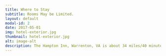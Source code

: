 ```yaml
---
title: Where to Stay 
subtitle: Rooms May be Limited.
layout: default
modal-id: 2
date: 2017-05-01
img: hotel-exterior.jpg
thumbnail: hotel-exterior.jpg 
alt: image-alt
description: The Hampton Inn, Warrenton, VA is about 34 miles/40 minutes from where 495 (Beltway) meets 66 and 35 miles/45 minutes from Dulles Airport. Wollam Gardens is less than 20 minutes from the hotel. <h3>Details</h3><ul class="nobull"><li>Accomodations are limited and it's a holiday weekend. We suggest booking soon!<br><br></li><li>We've got rooms blocked for Saturday and Sunday nights at the <a href = http://warrenton.hamptoninn.com>Hampton Inn Warrenton</a>. You can book on the <a href = http://warrenton.hamptoninn.com>website</a> or by calling 540-349-4200 and use code <strong>AGW</strong> for the group rates.<br><br></li><li>We will be running a shuttle between the hotel and the wedding venue, or you can drive directly if you prefer. There will be plenty of parking at the venue.<br><br></li><li>If rooms at the Hampton Inn run out, we would suggest looking at the <a href = https://www.ihg.com/holidayinnexpress/hotels/us/en/warrenton/wrvva/hoteldetail>Holiday Inn Express</a> or the <a href = https://www.wyndhamhotels.com/baymont/warrenton-virginia/baymont-inn-and-suites-warrenton/overview>Baymont Inn & Suites</a> for other options in a similar price range. For more upscale options, please check out the <a href = https://www.blackhorseinn.com/the-inn>Black Horse Inn</a>, <a href = https://www.airlie.com/>Arlie</a>, <a href = https://www.thechiltonhouse.com/>Chilton House</a>, or the <a href = http://poplarspringsinn.com/>Poplar Springs Inn</a></li></ul><br><br><p class="text-muted"><strong>If you'll be arriving on Saturday, please join us between 7:30 and 9:30 at <a href = "https://www.google.com/maps/place/Mc+Mahon's+Irish+Pub+%26+Restaurant/@38.727337,-77.8041124,15z/data=!4m2!3m1!1s0x0:0x2fd7090b2f7ea93?sa=X&ved=0ahUKEwjet5fh0tPZAhVRhOAKHTWbDO8Q_BIIoQEwCw">McMahon's Irish Pub</a> (5 min drive from Hampton Inn) for dessert and drinks.</strong></p>
---
```

